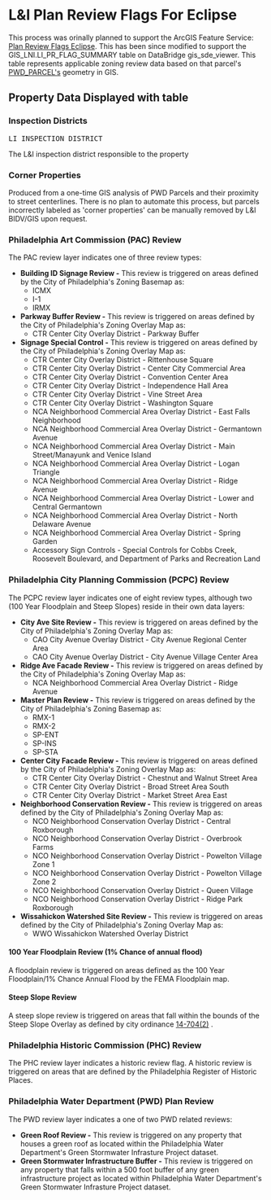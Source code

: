 # L&I Plan Review Flags For Eclipse
This process was orinally planned to support the ArcGIS Feature Service: [Plan Review Flags Eclipse](http://phl.maps.arcgis.com/home/item.html?id=7a474e2bb78b4f258751e22161e4cc75).  This has been since modified to support the GIS_LNI.LI_PR_FLAG_SUMMARY table on DataBridge gis_sde_viewer.  This table represents applicable zoning review data based on that parcel's [PWD_PARCEL's](http://metadata.phila.gov/#home/datasetdetails/5543864620583086178c4e7a/representationdetails/55438a829b989a05172d0cfa/) geometry in GIS.  

## Property Data Displayed with table
### Inspection Districts
<pre>LI_INSPECTION_DISTRICT</pre>
The L&I inspection district responsible to the property

### Corner Properties
Produced from a one-time GIS analysis of PWD Parcels and their proximity to street centerlines.  There is no plan to automate this process, but parcels incorrectly labeled as 'corner properties' can be manually removed by L&I BIDV/GIS upon request.

### Philadelphia Art Commission (PAC) Review
The PAC review layer indicates one of three review types:
* **Building ID Signage Review -** This review is triggered on areas defined by the City of Philadelphia's Zoning Basemap as:<br>
  * ICMX
  * I-1
  * IRMX
* **Parkway Buffer Review -** This review is triggered on areas defined by the City of Philadelphia's Zoning Overlay Map as:<br>
  * CTR Center City Overlay District - Parkway Buffer
* **Signage Special Control -** This review is triggered on areas defined by the City of Philadelphia's Zoning Overlay Map as:<br>
  * CTR Center City Overlay District - Rittenhouse Square
  * CTR Center City Overlay District - Center City Commercial Area
  * CTR Center City Overlay District - Convention Center Area
  * CTR Center City Overlay District - Independence Hall Area
  * CTR Center City Overlay District - Vine Street Area
  * CTR Center City Overlay District - Washington Square
  * NCA Neighborhood Commercial Area Overlay District - East Falls Neighborhood
  * NCA Neighborhood Commercial Area Overlay District - Germantown Avenue
  * NCA Neighborhood Commercial Area Overlay District - Main Street/Manayunk and Venice Island
  * NCA Neighborhood Commercial Area Overlay District - Logan Triangle
  * NCA Neighborhood Commercial Area Overlay District - Ridge Avenue
  * NCA Neighborhood Commercial Area Overlay District - Lower and Central Germantown
  * NCA Neighborhood Commercial Area Overlay District - North Delaware Avenue
  * NCA Neighborhood Commercial Area Overlay District - Spring Garden
  * Accessory Sign Controls - Special Controls for Cobbs Creek, Roosevelt Boulevard, and Department of Parks and Recreation Land
  
  

### Philadelphia City Planning Commission (PCPC) Review
The PCPC review layer indicates one of eight review types, although two (100 Year Floodplain and Steep Slopes) reside in their own data layers:
* **City Ave Site Review -** This review is triggered on areas defined by the City of Philadelphia's Zoning Overlay Map as:
  * CAO City Avenue Overlay District - City Avenue Regional Center Area
  * CAO City Avenue Overlay District - City Avenue Village Center Area
* **Ridge Ave Facade Review -** This review is triggered on areas defined by the City of Philadelphia's Zoning Overlay Map as:
  * NCA Neighborhood Commercial Area Overlay District - Ridge Avenue
* **Master Plan Review -** This review is triggered on areas defined by the City of Philadelphia's Zoning Basemap as:
  * RMX-1
  * RMX-2
  * SP-ENT
  * SP-INS
  * SP-STA
* **Center City Facade Review -** This review is triggered on areas defined by the City of Philadelphia's Zoning Overlay Map as:
  * CTR Center City Overlay District - Chestnut and Walnut Street Area
  * CTR Center City Overlay District - Broad Street Area South
  * CTR Center City Overlay District - Market Street Area East
* **Neighborhood Conservation Review -** This review is triggered on areas defined by the City of Philadelphia's Zoning Overlay Map as:
  * NCO Neighborhood Conservation Overlay District - Central Roxborough
  * NCO Neighborhood Conservation Overlay District - Overbrook Farms
  * NCO Neighborhood Conservation Overlay District - Powelton Village Zone 1
  * NCO Neighborhood Conservation Overlay District - Powelton Village Zone 2
  * NCO Neighborhood Conservation Overlay District - Queen Village
  * NCO Neighborhood Conservation Overlay District - Ridge Park Roxborough
* **Wissahickon Watershed Site Review -** This review is triggered on areas defined by the City of Philadelphia's Zoning Overlay Map as:
  * WWO Wissahickon Watershed Overlay District

#### 100 Year Floodplain Review (1% Chance of annual flood)
A floodplain review is triggered on areas defined as the 100 Year Floodplain/1% Chance Annual Flood by the FEMA Floodplain map.

#### Steep Slope Review
A steep slope review is triggered on areas that fall within the bounds of the Steep Slope Overlay as defined by city ordinance [14-704(2)](http://library.amlegal.com/nxt/gateway.dll/Pennsylvania/philadelphia_pa/title14zoningandplanning/chapter14-700developmentstandards?f=templates$fn=default.htm$3.0$vid=amlegal:philadelphia_pa$anc=JD_14-704(2)) .

### Philadelphia Historic Commission (PHC) Review
The PHC review layer indicates a historic review flag.  A historic review is triggered on areas that are defined by the Philadelphia Register of Historic Places.

### Philadelphia Water Department (PWD) Plan Review
The PWD review layer indicates a one of two PWD related reviews:
* **Green Roof Review -** This review is triggered on any property that houses a green roof as located within the Philadelphia Water Department's Green Stormwater Infrasture Project dataset.
* **Green Stormwater Infrastructure Buffer -** This review is triggered on any property that falls within a 500 foot buffer of any green infrastructure project as located within Philadelphia Water Department's Green Stormwater Infrasture Project dataset.

